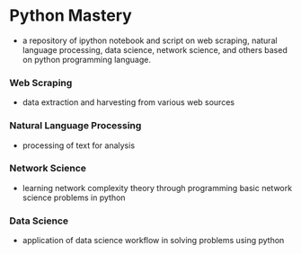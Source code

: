 # Python Mastery 

- a repository of ipython notebook and script on web scraping, natural language processing, data science, network science, and others based on python programming language. 



### Web Scraping

- data extraction and harvesting from various web sources

### Natural Language Processing

- processing of text for analysis

### Network Science

- learning network complexity theory through programming basic network science problems in python

### Data Science

- application of data science workflow in solving problems using python



